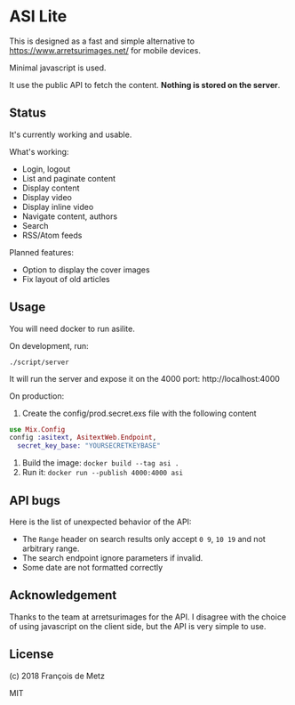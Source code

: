 # ASI Lite

This is designed as a fast and simple alternative to https://www.arretsurimages.net/ for mobile devices.

Minimal javascript is used.

It use the public API to fetch the content. **Nothing is stored on the server**.

## Status

It's currently working and usable.

What's working:

- Login, logout
- List and paginate content
- Display content
- Display video
- Display inline video
- Navigate content, authors
- Search
- RSS/Atom feeds

Planned features:

- Option to display the cover images
- Fix layout of old articles

## Usage

You will need docker to run asilite.

On development, run:

    ./script/server

It will run the server and expose it on the 4000 port: http://localhost:4000

On production:

1. Create the config/prod.secret.exs file with the following content

```elixir
use Mix.Config
config :asitext, AsitextWeb.Endpoint,
  secret_key_base: "YOURSECRETKEYBASE"
```

1. Build the image: `docker build --tag asi .`
1. Run it: `docker run --publish 4000:4000 asi`

## API bugs

Here is the list of unexpected behavior of the API:

- The `Range` header on search results only accept `0 9`, `10 19` and not arbitrary range.
- The search endpoint ignore parameters if invalid.
- Some date are not formatted correctly

## Acknowledgement

Thanks to the team at arretsurimages for the API. I disagree with the choice of using javascript on the client side, but the API is very simple to use.

## License

(c) 2018 François de Metz

MIT

